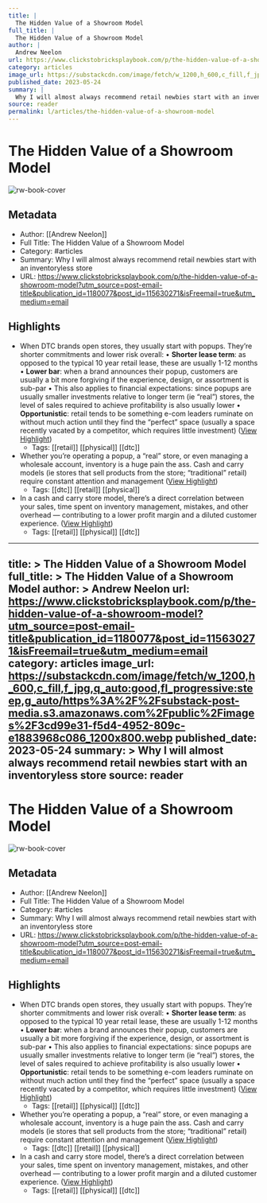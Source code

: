 ```yaml
---
title: |
  The Hidden Value of a Showroom Model
full_title: |
  The Hidden Value of a Showroom Model
author: |
  Andrew Neelon
url: https://www.clickstobricksplaybook.com/p/the-hidden-value-of-a-showroom-model?utm_source=post-email-title&publication_id=1180077&post_id=115630271&isFreemail=true&utm_medium=email
category: articles
image_url: https://substackcdn.com/image/fetch/w_1200,h_600,c_fill,f_jpg,q_auto:good,fl_progressive:steep,g_auto/https%3A%2F%2Fsubstack-post-media.s3.amazonaws.com%2Fpublic%2Fimages%2F3cd99e31-f5d4-4952-809c-e1883968c086_1200x800.webp
published_date: 2023-05-24
summary: |
  Why I will almost always recommend retail newbies start with an inventoryless store
source: reader
permalink: l/articles/the-hidden-value-of-a-showroom-model
---
```

# The Hidden Value of a Showroom Model

![rw-book-cover](https://substackcdn.com/image/fetch/w_1200,h_600,c_fill,f_jpg,q_auto:good,fl_progressive:steep,g_auto/https%3A%2F%2Fsubstack-post-media.s3.amazonaws.com%2Fpublic%2Fimages%2F3cd99e31-f5d4-4952-809c-e1883968c086_1200x800.webp)

## Metadata
- Author: [[Andrew Neelon]]
- Full Title: The Hidden Value of a Showroom Model
- Category: #articles
- Summary: Why I will almost always recommend retail newbies start with an inventoryless store
- URL: https://www.clickstobricksplaybook.com/p/the-hidden-value-of-a-showroom-model?utm_source=post-email-title&publication_id=1180077&post_id=115630271&isFreemail=true&utm_medium=email

## Highlights
- When DTC brands open stores, they usually start with popups. They’re shorter commitments and lower risk overall:
  • **Shorter lease term**: as opposed to the typical 10 year retail lease, these are usually 1-12 months
  • **Lower bar**: when a brand announces their popup, customers are usually a bit more forgiving if the experience, design, or assortment is sub-par
  • This also applies to financial expectations: since popups are usually smaller investments relative to longer term (ie “real”) stores, the level of sales required to achieve profitability is also usually lower
  • **Opportunistic**: retail tends to be something e-com leaders ruminate on without much action until they find the “perfect” space (usually a space recently vacated by a competitor, which requires little investment) ([View Highlight](https://read.readwise.io/read/01h1bns03kdtp1yxjwtf3hkrf2))
    - Tags: [[retail]] [[physical]] [[dtc]] 
- Whether you’re operating a popup, a “real” store, or even managing a wholesale account, inventory is a huge pain the ass.
  Cash and carry models (ie stores that sell products from the store; “traditional” retail) require constant attention and management ([View Highlight](https://read.readwise.io/read/01h1bnsrvn0h7bx478akrmfdj8))
    - Tags: [[dtc]] [[retail]] [[physical]] 
- In a cash and carry store model, there’s a direct correlation between your sales, time spent on inventory management, mistakes, and other overhead — contributing to a lower profit margin and a diluted customer experience. ([View Highlight](https://read.readwise.io/read/01h1bnv4m1q04egrz0gx5x6jsg))
    - Tags: [[retail]] [[physical]] [[dtc]] 


---
title: >
  The Hidden Value of a Showroom Model
full_title: >
  The Hidden Value of a Showroom Model
author: >
  Andrew Neelon
url: https://www.clickstobricksplaybook.com/p/the-hidden-value-of-a-showroom-model?utm_source=post-email-title&publication_id=1180077&post_id=115630271&isFreemail=true&utm_medium=email
category: articles
image_url: https://substackcdn.com/image/fetch/w_1200,h_600,c_fill,f_jpg,q_auto:good,fl_progressive:steep,g_auto/https%3A%2F%2Fsubstack-post-media.s3.amazonaws.com%2Fpublic%2Fimages%2F3cd99e31-f5d4-4952-809c-e1883968c086_1200x800.webp
published_date: 2023-05-24
summary: >
  Why I will almost always recommend retail newbies start with an inventoryless store
source: reader
---
# The Hidden Value of a Showroom Model

![rw-book-cover](https://substackcdn.com/image/fetch/w_1200,h_600,c_fill,f_jpg,q_auto:good,fl_progressive:steep,g_auto/https%3A%2F%2Fsubstack-post-media.s3.amazonaws.com%2Fpublic%2Fimages%2F3cd99e31-f5d4-4952-809c-e1883968c086_1200x800.webp)

## Metadata
- Author: [[Andrew Neelon]]
- Full Title: The Hidden Value of a Showroom Model
- Category: #articles
- Summary: Why I will almost always recommend retail newbies start with an inventoryless store
- URL: https://www.clickstobricksplaybook.com/p/the-hidden-value-of-a-showroom-model?utm_source=post-email-title&publication_id=1180077&post_id=115630271&isFreemail=true&utm_medium=email

## Highlights
- When DTC brands open stores, they usually start with popups. They’re shorter commitments and lower risk overall:
  • **Shorter lease term**: as opposed to the typical 10 year retail lease, these are usually 1-12 months
  • **Lower bar**: when a brand announces their popup, customers are usually a bit more forgiving if the experience, design, or assortment is sub-par
  • This also applies to financial expectations: since popups are usually smaller investments relative to longer term (ie “real”) stores, the level of sales required to achieve profitability is also usually lower
  • **Opportunistic**: retail tends to be something e-com leaders ruminate on without much action until they find the “perfect” space (usually a space recently vacated by a competitor, which requires little investment) ([View Highlight](https://read.readwise.io/read/01h1bns03kdtp1yxjwtf3hkrf2))
    - Tags: [[retail]] [[physical]] [[dtc]] 
- Whether you’re operating a popup, a “real” store, or even managing a wholesale account, inventory is a huge pain the ass.
  Cash and carry models (ie stores that sell products from the store; “traditional” retail) require constant attention and management ([View Highlight](https://read.readwise.io/read/01h1bnsrvn0h7bx478akrmfdj8))
    - Tags: [[dtc]] [[retail]] [[physical]] 
- In a cash and carry store model, there’s a direct correlation between your sales, time spent on inventory management, mistakes, and other overhead — contributing to a lower profit margin and a diluted customer experience. ([View Highlight](https://read.readwise.io/read/01h1bnv4m1q04egrz0gx5x6jsg))
    - Tags: [[retail]] [[physical]] [[dtc]] 


